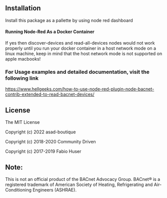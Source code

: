 ## Installation
Install this package as a pallette by using node red dashboard

#### Running Node-Red As a Docker Container
If yes then discover-devices and read-all-devices nodes would not work properly until you run your docker container in a host network mode on a linux machine, keep in mind that the host network mode is not supported on apple macbooks!

### For Usage examples and detailed documentation, visit the following link

https://www.hellgeeks.com/how-to-use-node-red-plugin-node-bacnet-contrib-extended-to-read-bacnet-devices/

## License

The MIT License

Copyright (c) 2022 asad-boutique

Copyright (c) 2018-2020 Community Driven

Copyright (c) 2017-2019 Fabio Huser

## Note: 
This is not an official product of the BACnet Advocacy Group. BACnet® is a registered trademark of American Society of Heating, Refrigerating and Air-Conditioning Engineers (ASHRAE).
